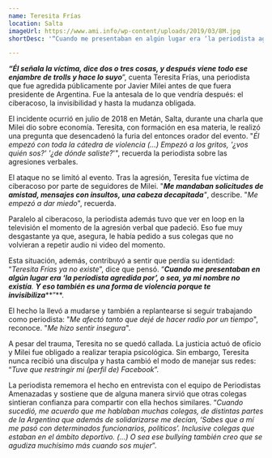 ```yaml
---
name: Teresita Frías
location: Salta
imageUrl: https://www.ami.info/wp-content/uploads/2019/03/8M.jpg
shortDesc: '“Cuando me presentaban en algún lugar era ‘la periodista agredida por…’, o sea, ya mi nombre no existía”'

---
```


***“Él señala la víctima, dice dos o tres cosas, y después viene todo ese enjambre de trolls y hace lo suyo***”, cuenta Teresita Frías, una periodista que fue agredida públicamente por Javier Milei antes de que fuera presidente de Argentina. Fue la antesala de lo que vendría después: el ciberacoso, la invisibilidad y hasta la mudanza obligada. 

El incidente ocurrió en julio de 2018 en Metán, Salta, durante una charla que Milei dio sobre economía. Teresita, con formación en esa materia, le realizó una pregunta que desencadenó la furia del entonces orador del evento. "*Él empezó con toda la cátedra de violencia (...) Empezó a los gritos, '¿vos quién sos?' '¿de dónde saliste?*'", recuerda la periodista sobre las agresiones verbales.

El ataque no se limitó al evento. Tras la agresión, Teresita fue víctima de ciberacoso por parte de seguidores de Milei. "***Me mandaban solicitudes de amistad, mensajes con insultos, una cabeza decapitada**"*, describe. "*Me empezó a dar miedo*", recuerda. 

Paralelo al ciberacoso, la periodista además tuvo que ver en loop en la televisión el momento de la agresión verbal que padeció. Eso fue muy desgastante ya que, asegura, le había pedido a sus colegas que no volvieran a repetir audio ni video del momento. 

Esta situación, además, contribuyó a sentir que perdía su identidad: “*Teresita Frías ya no existe*”, dice que pensó. “***Cuando me presentaban en algún lugar era ‘la periodista agredida por’, o sea, ya mi nombre no existía**. **Y eso también es una forma de violencia porque te invisibiliza*****”**. 

El hecho la llevó a mudarse y también a replantearse si seguir trabajando como periodista: "*Me afectó tanto que dejé de hacer radio por un tiempo*", reconoce. "*Me hizo sentir insegura*".

A pesar del trauma, Teresita no se quedó callada. La justicia actuó de oficio y Milei fue obligado a realizar terapia psicológica. Sin embargo, Teresita nunca recibió una disculpa y hasta cambió el modo de manejar sus redes: “*Tuve que restringir mi (perfil de) Facebook*”.

La periodista rememora el hecho en entrevista con el equipo de Periodistas Amenazadas y sostiene que de alguna manera sirvió que otras colegas sintieran confianza para compartir con ella hechos similares. “*Cuando sucedió, me acuerdo que me hablaban muchas colegas, de distintas partes de la Argentina que además de solidarizarse me decían, ‘Sabes que a mí me pasó con determinados funcionarios, políticos’. Inclusive colegas que estaban en el ámbito deportivo. (...) O sea ese bullying también creo que se agudiza muchísimo más cuando sos mujer*”.